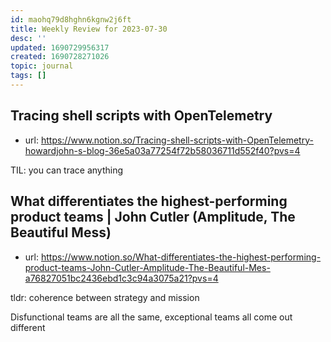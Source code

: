 ```yaml
---
id: maohq79d8hghn6kgnw2j6ft
title: Weekly Review for 2023-07-30
desc: ''
updated: 1690729956317
created: 1690728271026
topic: journal
tags: []
---
```


## Tracing shell scripts with OpenTelemetry 
- url: https://www.notion.so/Tracing-shell-scripts-with-OpenTelemetry-howardjohn-s-blog-36e5a03a77254f72b58036711d552f40?pvs=4

TIL: you can trace anything

## What differentiates the highest-performing product teams | John Cutler (Amplitude, The Beautiful Mess) 
- url: https://www.notion.so/What-differentiates-the-highest-performing-product-teams-John-Cutler-Amplitude-The-Beautiful-Mes-a76827051bc2436ebd1c3c94a3075a21?pvs=4

tldr: coherence between strategy and mission

Disfunctional teams are all the same, exceptional teams all come out different

